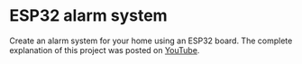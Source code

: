 # ESP32 alarm system
Create an alarm system for your home using an ESP32 board. The complete explanation of this project was posted on [YouTube]().

